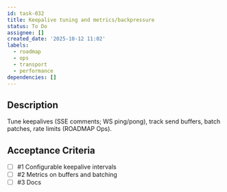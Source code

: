 ```yaml
---
id: task-032
title: Keepalive tuning and metrics/backpressure
status: To Do
assignee: []
created_date: '2025-10-12 11:02'
labels:
  - roadmap
  - ops
  - transport
  - performance
dependencies: []
---
```


## Description

<!-- SECTION:DESCRIPTION:BEGIN -->
Tune keepalives (SSE comments; WS ping/pong), track send buffers, batch patches, rate limits (ROADMAP Ops).
<!-- SECTION:DESCRIPTION:END -->

## Acceptance Criteria
<!-- AC:BEGIN -->
- [ ] #1 Configurable keepalive intervals
- [ ] #2 Metrics on buffers and batching
- [ ] #3 Docs
<!-- AC:END -->
